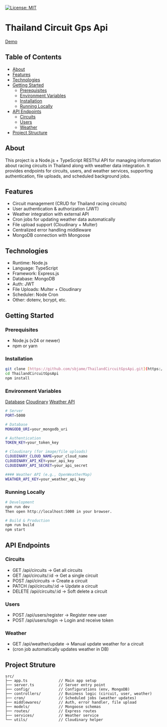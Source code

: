 [![License: MIT](https://img.shields.io/badge/License-MIT-blue)](https://opensource.org/licenses/MIT)

# Thailand Circuit Gps Api

[Demo](https://thailandcircuitgpsapi.onrender.com)

## Table of Contents
- [About](#about)
- [Features](#features)
- [Technologies](#technologies)
- [Getting Started](#getting-started)
  - [Prerequisites](#prerequisites)
  - [Environment Variables](#environment-variables)
  - [Installation](#installation)
  - [Running Locally](#running-locally)
- [API Endpoints](#api-endpoints)
  - [Circuits](#circuits)
  - [Users](#users)
  - [Weather](#weather)
- [Project Structure](#project-structure)

## About
This project is a Node.js + TypeScript RESTful API for managing information about racing circuits in Thailand along with weather data integration.
It provides endpoints for circuits, users, and weather services, supporting authentication, file uploads, and scheduled background jobs.

## Features
- Circuit management (CRUD for Thailand racing circuits)
- User authentication & authorization (JWT)
- Weather integration with external API
- Cron jobs for updating weather data automatically
- File upload support (Cloudinary + Multer)
- Centralized error handling middleware
- MongoDB connection with Mongoose

## Technologies
- Runtime: Node.js
- Language: TypeScript
- Framework: Express.js
- Database: MongoDB
- Auth: JWT
- File Uploads: Multer + Cloudinary
- Scheduler: Node Cron
- Other: dotenv, bcrypt, etc.

## Getting Started

### Prerequisites
- Node.js (v24 or newer)
- npm or yarn

### Installation
```bash
git clone [https://github.com/sbjame/ThailandCircuitGpsApi.git](https://github.com/sbjame/ThailandCircuitGpsApi.git)
cd ThailandCircuitGpsApi
npm install
```

### Environment Variables
[Database](https://www.mongodb.com)
[Cloudinary](https://cloudinary.com/home)
[Weather API](https://www.weatherapi.com)

```bash
# Server
PORT=5000

# Database
MONGODB_URI=your_mongodb_uri

# Authentication
TOKEN_KEY=your_token_key

# Cloudinary (for image/file uploads)
CLOUDINARY_CLOUD_NAME=your_cloud_name
CLOUDINARY_API_KEY=your_api_key
CLOUDINARY_API_SECRET=your_api_secret

#### Weather API (e.g., OpenWeatherMap)
WEATHER_API_KEY=your_weather_api_key
```

### Running Locally
```bash
# Development
npm run dev
Then open http://localhost:5000 in your browser.

# Build & Production
npm run build
npm start
```

## API Endpoints
### Circuits
- GET /api/circuits → Get all circuits
- GET /api/circuits/:id → Get a single circuit
- POST /api/circuits → Create a circuit
- PATCH /api/circuits/:id → Update a circuit
- DELETE /api/circuits/:id → Soft delete a circuit
  
### Users
- POST /api/users/register → Register new user
- POST /api/users/login → Login and receive token

### Weather
- GET /api/weather/update → Manual update weather for a circuit
- (cron job automatically updates weather in DB)

## Project Struture
```text
src/
├── app.ts              // Main app setup
├── server.ts           // Server entry point
├── config/             // Configurations (env, MongoDB)
├── controllers/        // Business logic (circuit, user, weather)
├── cron/               // Scheduled jobs (weather updates)
├── middlewares/        // Auth, error handler, file upload
├── models/             // Mongoose schemas
├── routes/             // Express routes
├── services/           // Weather service
└── utils/              // Cloudinary helper
```
